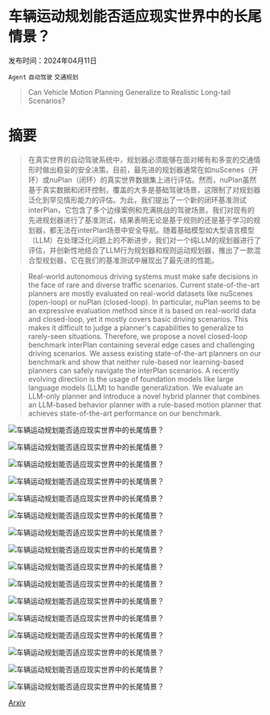 # 车辆运动规划能否适应现实世界中的长尾情景？

发布时间：2024年04月11日

`Agent` `自动驾驶` `交通规划`

> Can Vehicle Motion Planning Generalize to Realistic Long-tail Scenarios?

# 摘要

> 在真实世界的自动驾驶系统中，规划器必须能够在面对稀有和多变的交通情形时做出稳妥的安全决策。目前，最先进的规划器通常在如nuScenes（开环）或nuPlan（闭环）的真实世界数据集上进行评估。然而，nuPlan虽然基于真实数据和闭环控制，覆盖的大多是基础驾驶场景，这限制了对规划器泛化到罕见情形能力的评估。为此，我们提出了一个新的闭环基准测试interPlan，它包含了多个边缘案例和充满挑战的驾驶场景。我们对现有的先进规划器进行了基准测试，结果表明无论是基于规则的还是基于学习的规划器，都无法在interPlan场景中安全导航。随着基础模型如大型语言模型（LLM）在处理泛化问题上的不断进步，我们对一个纯LLM的规划器进行了评估，并创新性地结合了LLM行为规划器和规则运动规划器，推出了一款混合型规划器，它在我们的基准测试中展现出了最先进的性能。

> Real-world autonomous driving systems must make safe decisions in the face of rare and diverse traffic scenarios. Current state-of-the-art planners are mostly evaluated on real-world datasets like nuScenes (open-loop) or nuPlan (closed-loop). In particular, nuPlan seems to be an expressive evaluation method since it is based on real-world data and closed-loop, yet it mostly covers basic driving scenarios. This makes it difficult to judge a planner's capabilities to generalize to rarely-seen situations. Therefore, we propose a novel closed-loop benchmark interPlan containing several edge cases and challenging driving scenarios. We assess existing state-of-the-art planners on our benchmark and show that neither rule-based nor learning-based planners can safely navigate the interPlan scenarios.
  A recently evolving direction is the usage of foundation models like large language models (LLM) to handle generalization. We evaluate an LLM-only planner and introduce a novel hybrid planner that combines an LLM-based behavior planner with a rule-based motion planner that achieves state-of-the-art performance on our benchmark.

![车辆运动规划能否适应现实世界中的长尾情景？](../../../paper_images/2404.07569/CONSTR.png)

![车辆运动规划能否适应现实世界中的长尾情景？](../../../paper_images/2404.07569/NUDGE.png)

![车辆运动规划能否适应现实世界中的长尾情景？](../../../paper_images/2404.07569/OVERT3.png)

![车辆运动规划能否适应现实世界中的长尾情景？](../../../paper_images/2404.07569/JAYW.png)

![车辆运动规划能否适应现实世界中的长尾情景？](../../../paper_images/2404.07569/ACC.png)

![车辆运动规划能否适应现实世界中的长尾情景？](../../../paper_images/2404.07569/LTD.png)

![车辆运动规划能否适应现实世界中的长尾情景？](../../../paper_images/2404.07569/MTD.png)

![车辆运动规划能否适应现实世界中的长尾情景？](../../../paper_images/2404.07569/HTD.png)

![车辆运动规划能否适应现实世界中的长尾情景？](../../../paper_images/2404.07569/DTPP_crash_site.png)

![车辆运动规划能否适应现实世界中的长尾情景？](../../../paper_images/2404.07569/gameformer_jaywalker.png)

![车辆运动规划能否适应现实世界中的长尾情景？](../../../paper_images/2404.07569/conservative_agents.png)

![车辆运动规划能否适应现实世界中的长尾情景？](../../../paper_images/2404.07569/GC_PGP_turn.png)

![车辆运动规划能否适应现实世界中的长尾情景？](../../../paper_images/2404.07569/PDM_Closed_crash_site.png)

![车辆运动规划能否适应现实世界中的长尾情景？](../../../paper_images/2404.07569/PDM_closed_jaywalker.png)

![车辆运动规划能否适应现实世界中的长尾情景？](../../../paper_images/2404.07569/assertive_agents.png)

![车辆运动规划能否适应现实世界中的长尾情景？](../../../paper_images/2404.07569/UD_turn.png)

[Arxiv](https://arxiv.org/abs/2404.07569)